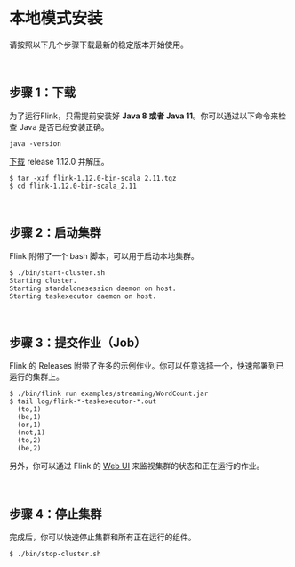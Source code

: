 # 本地模式安装

请按照以下几个步骤下载最新的稳定版本开始使用。

&nbsp;

## 步骤 1：下载

为了运行Flink，只需提前安装好 **Java 8 或者 Java 11**。你可以通过以下命令来检查 Java 是否已经安装正确。

```
java -version
```

[下载](https://flink.apache.org/downloads.html) release 1.12.0 并解压。

```
$ tar -xzf flink-1.12.0-bin-scala_2.11.tgz
$ cd flink-1.12.0-bin-scala_2.11
```

&nbsp;

## 步骤 2：启动集群

Flink 附带了一个 bash 脚本，可以用于启动本地集群。

```
$ ./bin/start-cluster.sh
Starting cluster.
Starting standalonesession daemon on host.
Starting taskexecutor daemon on host.
```

&nbsp;

## 步骤 3：提交作业（Job）

Flink 的 Releases 附带了许多的示例作业。你可以任意选择一个，快速部署到已运行的集群上。

```
$ ./bin/flink run examples/streaming/WordCount.jar
$ tail log/flink-*-taskexecutor-*.out
  (to,1)
  (be,1)
  (or,1)
  (not,1)
  (to,2)
  (be,2)
```

另外，你可以通过 Flink 的 [Web UI](http://localhost:8081/) 来监视集群的状态和正在运行的作业。

&nbsp;

## 步骤 4：停止集群

完成后，你可以快速停止集群和所有正在运行的组件。

```
$ ./bin/stop-cluster.sh
```